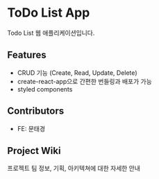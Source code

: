 # ToDo List App

Todo List 웹 애플리케이션입니다.

## Features

- CRUD 기능 (Create, Read, Update, Delete)
- create-react-app으로 간편한 번들링과 배포가 가능
- styled components

## Contributors

- FE: 문태경

## Project Wiki

프로젝트 팀 정보, 기획, 아키텍쳐에 대한 자세한 안내
